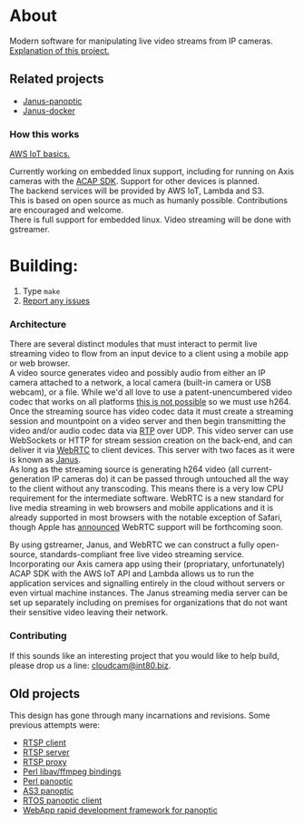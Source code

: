 # About
Modern software for manipulating live video streams from IP cameras.  
[Explanation of this project.](http://spiegelmock.com/2016/03/27/diving-into-iot-development-using-aws/)

## Related projects
* [Janus-panoptic](https://github.com/revmischa/janus-panoptic)
* [Janus-docker](https://github.com/revmischa/docker-janus)

### How this works
[AWS IoT basics.](http://spiegelmock.com/2016/03/27/developing-a-cloud-based-iot-service/)  

Currently working on embedded linux support, including for running on Axis cameras with the [ACAP SDK](http://www.axis.com/us/en/support/developer-support/axis-camera-application-platform). Support for other devices is planned.  
The backend services will be provided by AWS IoT, Lambda and S3.  
This is based on open source as much as humanly possible. Contributions are encouraged and welcome.  
There is full support for embedded linux. Video streaming will be done with gstreamer.  

# Building:
1. Type `make`
2. [Report any issues](https://github.com/revmischa/cloudcam/issues/new)


### Architecture
There are several distinct modules that must interact to permit live streaming video to flow from an input device to a client using a mobile app or web browser.  
A video source generates video and possibly audio from either an IP camera attached to a network, a local camera (built-in camera or USB webcam), or a file. While we'd all love to use a patent-unencumbered video codec that works on all platforms [this is not possible](https://spiegelmock.com/2015/07/24/flash/) so we must use h264.  
Once the streaming source has video codec data it must create a streaming session and mountpoint on a video server and then begin transmitting the video and/or audio codec data via [RTP](https://en.wikipedia.org/wiki/Real-time_Transport_Protocol) over UDP. This video server can use WebSockets or HTTP for stream session creation on the back-end, and can deliver it via [WebRTC](https://webrtc.org/) to client devices. This server with two faces as it were is known as [Janus](https://janus.conf.meetecho.com/).  
As long as the streaming source is generating h264 video (all current-generation IP cameras do) it can be passed through untouched all the way to the client without any transcoding. This means there is a very low CPU requirement for the intermediate software. WebRTC is a new standard for live media streaming in web browsers and mobile applications and it is already supported in most browsers with the notable exception of Safari, though Apple has [announced](http://www.nojitter.com/post/240171589/apple-jumps-on-the-webrtc-bandwagon) WebRTC support will be forthcoming soon.  

By using gstreamer, Janus, and WebRTC we can construct a fully open-source, standards-compliant free live video streaming service. Incorporating our Axis camera app using their (propriatary, unfortunately) ACAP SDK with the AWS IoT API and Lambda allows us to run the application services and signalling entirely in the cloud without servers or even virtual machine instances. The Janus streaming media server can be set up separately including on premises for organizations that do not want their sensitive video leaving their network.  


### Contributing
If this sounds like an interesting project that you would like to help build, please drop us a line: [cloudcam@int80.biz](mailto:cloudcam@int80.biz).

## Old projects
This design has gone through many incarnations and revisions. Some previous attempts were:
* [RTSP client](https://github.com/revmischa/rtsp-client)
* [RTSP server](https://github.com/revmischa/rtsp-server)
* [RTSP proxy](https://github.com/revmischa/rtsp-proxy)
* [Perl libav/ffmpeg bindings](https://github.com/revmischa/av-streamer)
* [Perl panoptic](https://github.com/revmischa/panoptic-perl)
* [AS3 panoptic](https://github.com/revmischa/as3-panoptic)
* [RTOS panoptic client](https://github.com/revmischa/keil-panoptic-client)
* [WebApp rapid development framework for panoptic](https://github.com/revmischa/rapid)

